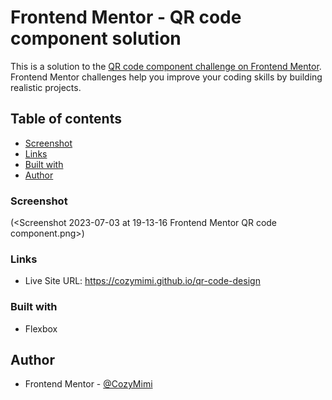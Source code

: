 # Frontend Mentor - QR code component solution

This is a solution to the [QR code component challenge on Frontend Mentor](https://www.frontendmentor.io/challenges/qr-code-component-iux_sIO_H). Frontend Mentor challenges help you improve your coding skills by building realistic projects. 

## Table of contents

  - [Screenshot](#screenshot)
  - [Links](#links)
  - [Built with](#built-with)
  - [Author](#author)



### Screenshot

(<Screenshot 2023-07-03 at 19-13-16 Frontend Mentor QR code component.png>)


### Links

- Live Site URL: https://cozymimi.github.io/qr-code-design


### Built with

- Flexbox

## Author


- Frontend Mentor - [@CozyMimi](https://www.frontendmentor.io/profile/CozyMimi)


